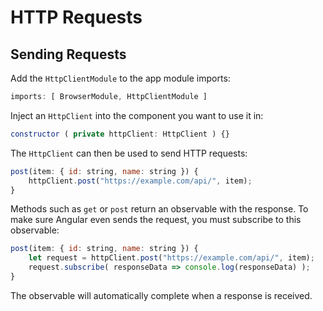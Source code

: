 # HTTP Requests

## Sending Requests
Add the `HttpClientModule` to the app module imports:
```js
imports: [ BrowserModule, HttpClientModule ]
```
Inject an `HttpClient` into the component you want to use it in:
```js
constructor ( private httpClient: HttpClient ) {}
```
The `HttpClient` can then be used to send HTTP requests:
```js
post(item: { id: string, name: string }) {
    httpClient.post("https://example.com/api/", item);
}
```
Methods such as `get` or `post` return an observable with the response. 
To make sure Angular even sends the request, you must subscribe to this observable:
```js
post(item: { id: string, name: string }) {
    let request = httpClient.post("https://example.com/api/", item);
    request.subscribe( responseData => console.log(responseData) );
}
```
The observable will automatically complete when a response is received.